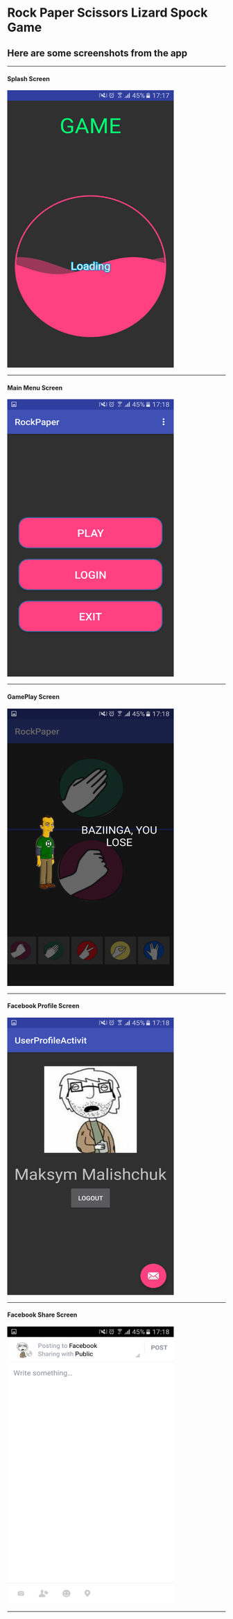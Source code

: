 # Rock Paper Scissors Lizard Spock Game


## Here are some screenshots from the app

***

#### Splash Screen

<img src="app/src/main/res/screenshots/screenshot_splash.png" width="384" height="640">

***

#### Main Menu Screen

<img src="app/src/main/res/screenshots/screenshot_menu.png" width="384" height="640">

***

#### GamePlay Screen

<img src="app/src/main/res/screenshots/screenshot_game.png" width="384" height="640">

***

#### Facebook Profile Screen

<img src="app/src/main/res/screenshots/screenshot_profile.png" width="384" height="640">

***

#### Facebook Share Screen

<img src="app/src/main/res/screenshots/screenshot_share.png" width="384" height="640">

***
